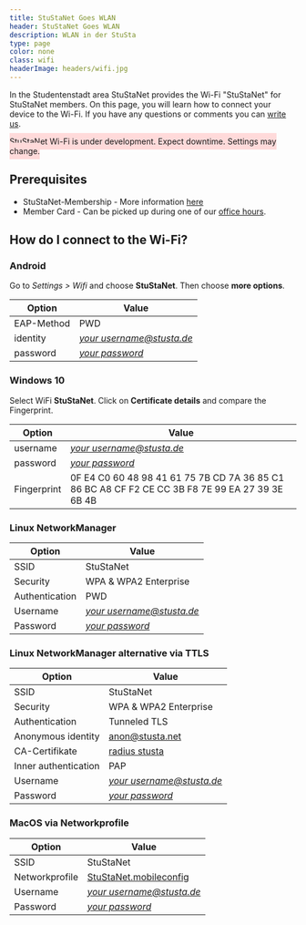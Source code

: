 ```yaml
---
title: StuStaNet Goes WLAN
header: StuStaNet Goes WLAN
description: WLAN in der StuSta
type: page
color: none
class: wifi
headerImage: headers/wifi.jpg
---
```


In the Studentenstadt area StuStaNet provides the Wi-Fi "StuStaNet" for StuStaNet members. On this page, you will learn how to connect your device to the Wi-Fi. If you have any questions or comments you can [write us](https://stustanet.de/mail/admins).

<span style="background:#FFDADA; margin:20px 0 0; padding:6px 0; width:100%; max-width:100%;">StuStaNet Wi-Fi is under development. Expect downtime. Settings may change.</span>

## Prerequisites
* StuStaNet-Membership - More information [here](../index.html)
* Member Card - Can be picked up during one of our [office hours](../index.html).

## How do I connect to the Wi-Fi?

### Android
Go to _Settings > Wifi_ and choose **StuStaNet**.
Then choose **more options**.

|**Option**|**Value**|
|--------|--------|
|EAP-Method| PWD|
|identity| [_your username@stusta.de_](https://account.stustanet.de/login)|
|password| [_your password_](https://account.stustanet.de/login)|

### Windows 10
Select WiFi **StuStaNet**. Click on **Certificate details** and compare the Fingerprint.

|**Option**|**Value**|
|--------|--------|
|username| [_your username@stusta.de_](https://account.stustanet.de/login)|
|password| [_your password_](https://account.stustanet.de/login)|
|Fingerprint|0F E4 C0 60 48 98 41 61 75 7B CD 7A 36 85 C1 86 BC A8 CF F2 CE CC 3B F8 7E 99 EA 27 39 3E 6B 4B|

### Linux NetworkManager
|**Option**|**Value**|
|--------|--------|
|SSID| StuStaNet|
|Security| WPA & WPA2 Enterprise|
|Authentication| PWD|
|Username| [_your username@stusta.de_](https://account.stustanet.de/login)|
|Password| [_your password_](https://account.stustanet.de/login)|

### Linux NetworkManager alternative via TTLS
|**Option**|**Value**|
|--------|--------|
|SSID| StuStaNet|
|Security| WPA & WPA2 Enterprise|
|Authentication| Tunneled TLS|
|Anonymous identity| anon@stusta.net|
|CA-Certifikate| [radius stusta](/wifi/StuStaNet-wifi.stusta.pem)|
|Inner authentication| PAP|
|Username| [_your username@stusta.de_](https://account.stustanet.de/login)|
|Password| [_your password_](https://account.stustanet.de/login)|

### MacOS via Networkprofile
|**Option**|**Value**|
|--------|--------|
|SSID| StuStaNet|
|Networkprofile| [StuStaNet.mobileconfig](/wifi/StuStaNet.mobileconfig)|
|Username| [_your username@stusta.de_](https://account.stustanet.de/login)|
|Password| [_your password_](https://account.stustanet.de/login)|

